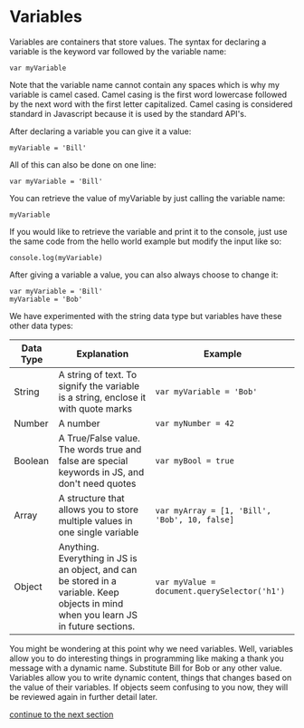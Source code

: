 # Variables

Variables are containers that store values. The syntax for declaring a variable is the keyword var followed by the variable name:

```
var myVariable
```

Note that the variable name cannot contain any spaces which is why my variable is camel cased. Camel casing is the first word lowercase followed by the next word with the first letter capitalized. Camel casing is considered standard in Javascript because it is used by the standard API's.

After declaring a variable you can give it a value:

```
myVariable = 'Bill'
```

All of this can also be done on one line:

```
var myVariable = 'Bill'
```

You can retrieve the value of myVariable by just calling the variable name:

```
myVariable
```

If you would like to retrieve the variable and print it to the console, just use the same code from the hello world example but modify the input like so:

```
console.log(myVariable)
```

After giving a variable a value, you can also always choose to change it:

```
var myVariable = 'Bill'
myVariable = 'Bob'
```

We have experimented with the string data type but variables have these other data types:

Data Type | Explanation | Example
---|---|---
String | A string of text. To signify the variable is a string, enclose it with quote marks | ```var myVariable = 'Bob'```
Number | A number | ```var myNumber = 42```
Boolean | A True/False value. The words true and false are special keywords in JS, and don't need quotes | ```var myBool = true```
Array | A structure that allows you to store multiple values in one single variable | ```var myArray = [1, 'Bill', 'Bob', 10, false]```
Object | Anything. Everything in JS is an object, and can be stored in a variable. Keep objects in mind when you learn JS in future sections. | ```var myValue = document.querySelector('h1')```

You might be wondering at this point why we need variables. Well, variables allow you to do interesting things in programming like making a thank you message with a dynamic name. Substitute Bill for Bob or any other value. Variables allow you to write dynamic content, things that changes based on the value of their variables. If objects seem confusing to you now, they will be reviewed again in further detail later.

[continue to the next section](https://github.com/dskrenta/learn-js/blob/master/core/comments.md) 

